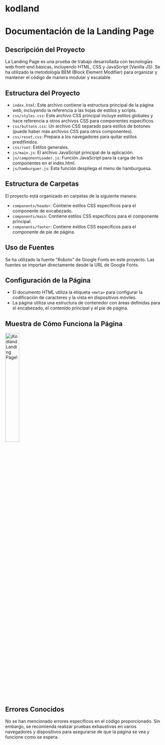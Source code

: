 # kodland
# Documentación de la Landing Page

## Descripción del Proyecto
La Landing Page es una prueba de trabajo desarrollada con tecnologías web front-end básicas, incluyendo HTML, CSS y JavaScript (Vanilla JS). Se ha utilizado la metodología BEM (Block Element Modifier) para organizar y mantener el código de manera modular y escalable.

## Estructura del Proyecto
- `index.html`: Este archivo contiene la estructura principal de la página web, incluyendo la referencia a las hojas de estilos y scripts.
- `css/styles.css`: Este archivo CSS principal incluye estilos globales y hace referencia a otros archivos CSS para componentes específicos.
- `css/buttons.css`: Un archivo CSS separado para estilos de botones (puede haber más archivos CSS para otros componentes).
- `css/reset.css`: Prepara a los navegadores para quitar estilos predifinidos. 
- `css/root`: Estilos generales.
- `js/main.js`: El archivo JavaScript principal de la aplicación.
- `js/componentLoader.js`: Función JavaScript para la carga de los componentes en el index.html.
- `js/hamburguer.js`: Esta función despliega el menu de hamburguesa.

## Estructura de Carpetas
El proyecto está organizado en carpetas de la siguiente manera:
- `components/header`: Contiene estilos CSS específicos para el componente de encabezado.
- `components/main`: Contiene estilos CSS específicos para el componente principal.
- `components/footer`: Contiene estilos CSS específicos para el componente de pie de página.

## Uso de Fuentes
Se ha utilizado la fuente "Roboto" de Google Fonts en este proyecto. Las fuentes se importan directamente desde la URL de Google Fonts.

## Configuración de la Página
- El documento HTML utiliza la etiqueta `<meta>` para configurar la codificación de caracteres y la vista en dispositivos móviles.
- La página utiliza una estructura de contenedor con áreas definidas para el encabezado, el contenido principal y el pie de página.

## Muestra de Cómo Funciona la Página
<a href='https://youtu.be/M_Zz3lZhFfg' target='_blank'>
  <img width='30%' src='https://img.youtube.com/vi/M_Zz3lZhFfg/mqdefault.jpg' alt='¡Kodland Landing Page!' />
</a>

## Errores Conocidos
No se han mencionado errores específicos en el código proporcionado. Sin embargo, se recomienda realizar pruebas exhaustivas en varios navegadores y dispositivos para asegurarse de que la página se vea y funcione como se espera.
